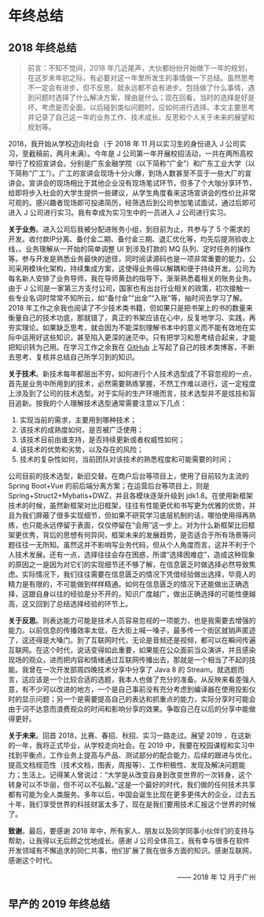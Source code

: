 # 年终总结
## 2018 年终总结

> 前言：不知不觉间，2018 年几近尾声，大伙都纷纷开始做下一年的规划，在这岁末年初之际，有必要对这一年里所发生的事情做一下总结。虽然思考不一定会有进步，但不反思，就永远都不会有进步。包括做了什么事情，遇到问题时选择了什么解决方案，理由是什么；现在回看，当时的选择是好是坏，考虑是否全面，以后碰到类似问题时，应如何进行选择。本文主要思考并记录了自己这一年的业务工作、技术成长、反思和个人关于未来的展望和规划等。

2018，我开始从学校迈向社会（于 2018 年 11 月以实习生的身份进入 J 公司实习，至截稿前，两月未满）。今年是 J 公司第一年开展校招活动，一共在两所高校举行了校招宣讲会。分别是广东金融学院（以下简称“广金”）和广东工业大学（以下简称“广工”）。广工的宣讲会现场十分火爆，到场人数甚至不亚于一些大厂的宣讲会。宣讲会的现场相比于其他企业没有现场笔试环节，但多了个大咖分享环节，给即将步入社会的大学生提供一些建议，从学生角度看来这场宣讲会的性价比非常可观的。感兴趣者现场即可投递简历，经筛选后到公司参加笔试面试，通过后即可进入 J 公司进行实习。我有幸成为实习生中的一员进入 J 公司进行实习。

**关于业务**。进入公司后我被分配进账务小组，到目前为止，共参与了 5 个需求的开发。收付款IP分离、备付金二期、备付金三期、退汇优化等，均先后提测验收上线，。业务理解从一开始的简单调整 UI 到涉及打款的 MQ 队列、定时任务的操作等。参与开发是熟悉业务最快的途径，同时阅读源码也是一项非常重要的能力，公司采用模块化架构，持续集成方案，这使得业务得以解耦和便于持续开发。公司为每名新人安排了业务导师，我在导师黄劲的指导下，渐渐熟悉着相关的账务业务。由于 J 公司是一家第三方支付公司，国家也有出台行业相关的政策，初次接触一些专业名词时常常不知所云，如“备付金”“出金”“入账”等，抽时间去学习了解。2018 年工作之余我也阅读了不少技术类书籍，但如果只是把书架上的书的数量来衡量自己的技术功底，那就错了，真正的书架应该在心中，反复地学习、实践，再夯实理论。如果缺乏思考，就会因为不能深刻理解书本中的意义而不能有效地在实际中运用好这些知识，甚至陷入更深的迷茫中。只有把学习和思考结合起来，才能把知识转为己用。在学习工作之余我在 [GitHub](https://github.com/gdut-yy/GitBlogs) 上写起了自己的技术类博客，不断去思考、复核并总结自己所学习到的知识。

**关于技术**。新技术每年都层出不穷，如何进行个人技术选型成了不容忽视的一点，首先是业务中所用到的技术，必然需要熟练掌握，不然工作难以进行，这一定程度上涉及到了公司的技术选型。对于实际的生产环境而言，技术选型并不是炫技和盲目追新。按我的个人理解技术选型通常需要注意以下几点：

1. 实现当前的需求，主要用到哪种技术；
2. 该技术的成熟度如何，是否被广泛使用；
3. 该技术目前由谁支持，是否持续更新或者权威性如何；
4. 该技术的优势和劣势，以及存在的风险；
5. 技术的复杂性如何，当前团队对该技术的熟悉程度和可能需要的时间；

公司目前的技术选型，新旧交替。在商户后台等项目上，使用了目前较为主流的 Spring Boot+Vue 的前后端分离方案；在运营后台等项目上，则是 Spring+Struct2+Mybatis+DWZ，并且各模块逐渐升级到 jdk1.8。在使用新框架技术的时候，虽然新框架对比旧框架，往往有性能更优和书写更为优雅的优势，并且为我们屏蔽了很多实现细节，但如果不研究学习底层机制的话，哪怕使用得再熟练，也只能永远停留于表面，仅仅停留在“会用”这一步上。对为什么新框架比旧框架更优秀，背后的思想有何异同，框架未来的发展趋势，是否适合于所有场景等问题往往一无所知。虽然这并不影响写业务代码，但从个人角度而言，这并不利于个人技术发展。还有一点，选择往往会存在困惑，所谓“选择困难症”，造成这种现象的原因之一是因为对它们的实现细节还不够了解，在信息匮乏时做选择必然导致焦虑。实际情况下，我们往往需要在信息匮乏的情况下凭借经验做出选择，毕竟人的精力是有限的，不可能做到样样精通。如何在信息匮乏的情况下还能做出正确选择，这跟自身以往的经验是分不开的，知识广度越广，做出正确选择的可能性便越高，这又回到了总结选择经验的环节上。

**关于反思**。则表达能力可能是技术人员容易忽视的一项能力，也是我需要去增强的能力。以前信息的传播效率太低，在大街上喊一嗓子，最多传一个街区就销声匿迹了，这还得是大嗓门。到了互联网时代，无论是音频还是视频，都可以在瞬间传遍互联网。在这个时代，说话变得如此重要，如果能在公众面前当众演讲，并且感染现场的观众，进而把内容和情绪通过互联网传播出去，那就是一个相当了不起的技能。我曾在一次开发部周四晚技术分享中分享了 Java 8 的 Stream。就选题而言，这应该是一个比较合适的选题，我本人也做了充分的准备。从反映来看差强人意，有不少可以改进的地方，一个是自己事前没有充分考虑到编译器在使用投影仪时的显示问题；另一个是需要提高自己的表达和抓重点的能力，实际分享时可能会由于词不达意而浪费观众的时间和影响分享的效果。争取自己在以后的分享中能做得更好。

**关于未来**。回首 2018，比赛、春招、秋招、实习一路走过。展望 2019 ，在这新的一年，我将正式毕业，从学校走向社会。在 2019 中，我要在校园课程和实习中找到平衡点，工作业务上提高与产品、测试部分的配合能力，后续的跟进与优化，提高文档规范性（技术文档，图表，周报等）、工作积极性、发现及解决问题能力；生活上。记得某人曾说过：“大学是从改变自身到改变世界的一次转身，这个转身可以不华丽，但不可以不弘毅。”这是一个最好的时代，我们做的任何技术共享都有可能为全人类服务。多年以后，中国会诞生比现在更多更伟大的企业，过去五十年，我们享受世界的科技财富太多了，现在是我们要用技术汇报这个世界的时候了。

**致谢**。最后，要感谢 2018 年中，所有家人、朋友以及同学同事小伙伴们的支持与帮助，让我得以无后顾之忧地成长。感谢 J 公司全体员工，我有幸与很多在软件开发领域有不懈追求的同仁共事，他们扩展了我在很多方面的知识。感谢互联网，感谢这个时代。

<p style="text-align: right">—— 2018 年 12 月于广州</p>

## 早产的 2019 年终总结